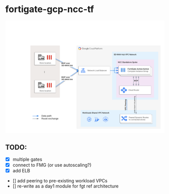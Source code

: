 # fortigate-gcp-ncc-tf

![Concept diagram](fgt-ncc-singlespoke-overview.png)

## TODO:
- [x] multiple gates
- [x] connect to FMG (or use autoscaling?)
- [x] add ELB
- [] add peering to pre-existing workload VPCs
- [] re-write as a day1 module for fgt ref architecture
